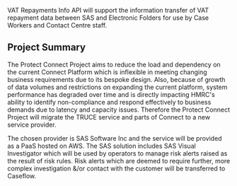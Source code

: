 VAT Repayments Info API will support the information transfer of VAT repayment data between SAS and Electronic Folders for use by Case Workers and Contact Centre staff.

## Project Summary

The Protect Connect Project aims to reduce the load and dependency on the current Connect Platform which is inflexible in meeting changing business requirements due to its bespoke design. Also, because of growth of data volumes and restrictions on expanding the current platform, system performance has degraded over time and is directly impacting HMRC's ability to identify non-compliance and respond effectively to business demands due to latency and capacity issues. Therefore the Protect Connect Project will migrate the TRUCE service and parts of Connect to a new service provider.


The chosen provider is SAS Software Inc and the service will be provided as a PaaS hosted on AWS. The SAS solution includes SAS Visual Investigator which will be used by operators to manage risk alerts raised as the result of risk rules. Risk alerts which are deemed to require further, more complex investigation &/or contact with the customer will be transferred to Caseflow.
